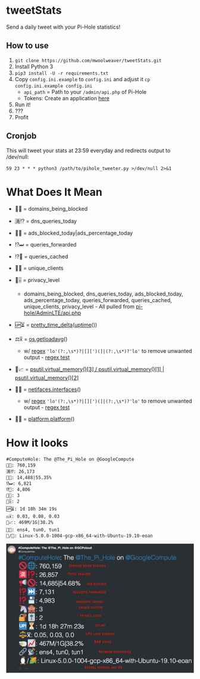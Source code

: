 # tweetStats

Send a daily tweet with your Pi-Hole statistics!

## How to use

1. `git clone https://github.com/mwoolweaver/tweetStats.git`
2. Install Python 3
3. `pip3 install -U -r requirements.txt`
4. Copy `config.ini.example` to `config.ini` and adjust it `cp config.ini.example config.ini`
   - `api_path` = Path to your `/admin/api.php` of Pi-Hole
   - Tokens: Create an application [here](https://apps.twitter.com/)
5. Run it!
6. ???
7. Profit

## Cronjob

This will tweet your stats at 23:59 everyday and redirects output to /dev/null:

```
59 23 * * * python3 /path/to/pihole_tweeter.py >/dev/null 2>&1
```

# What Does It Mean

 * 🚫🌐 = domains_being_blocked

 * 🈵⁉️  = dns_queries_today

 * 📢🚫 = ads_blocked_today|ads_percentage_today

 * ⁉️⏭  = queries_forwarded

 * ⁉️💾  = queries_cached

 * 🦄🙈 = unique_clients

 * 🔐🎚️ = privacy_level
 
      * domains_being_blocked, dns_queries_today, ads_blocked_today, ads_percentage_today, queries_forwarded, queries_cached, unique_clients, privacy_level - All pulled from [pi-hole/AdminLTE/api.php](https://github.com/pi-hole/AdminLTE/blob/master/api.php)

 * 🆙⏳ = [pretty_time_delta](https://gist.github.com/thatalextaylor/7408395)([uptime](https://pythonhosted.org/uptime/#uptime.uptime)())

 * ⚖️x̅  = [os.getloadavg](https://docs.python.org/2/library/os.html#os.getloadavg)()
 
      * w/ [regex](https://stackoverflow.com/questions/56153426/regex-for-replacing-special-patterns-in-a-list#comment98942961_56153556) `'lo'(?:,\s*)?|[][')(]|(?:,\s*)?'lo'` to remove unwanted output - [regex test](https://regex101.com/r/IhReCT/4)

 * 🐏📈 = [psutil.virtual_memory()[3] / psutil.virtual_memory()[1] | psutil.virtual_memory()[2]](https://www.programcreek.com/python/example/53871/psutil.virtual_memory)

 * 🔗📡 = [netifaces.interfaces](https://pypi.org/project/netifaces/)()
 
      * w/ [regex](https://stackoverflow.com/questions/56153426/regex-for-replacing-special-patterns-in-a-list#comment98942961_56153556) `'lo'(?:,\s*)?|[][')(]|(?:,\s*)?'lo'` to remove unwanted output - [regex test](https://regex101.com/r/IhReCT/4)

 * 🐧🌽 = [platform.platform](https://docs.python.org/2/library/platform.html#platform.platform)()




# How it looks

```
#ComputeHole: The @The_Pi_Hole on @GoogleCompute       
🚫🌐: 760,159        
🈵⁉: 26,173      
📢🚫: 14,488|55.35%       
⁉⏭: 6,821       
⁉💾: 4,806      
🦄🙈: 3       
🔐🎚: 2       
🆙⏳: 1d 18h 34m 19s      
⚖️x̅: 0.03, 0.08, 0.03       
🐏📈: 469M/1G|38.2%       
🔗📡: ens4, tun0, tun1      
🐧/🌽: Linux-5.0.0-1004-gcp-x86_64-with-Ubuntu-19.10-eoan
```
![example](.github/exampleShot.png)
